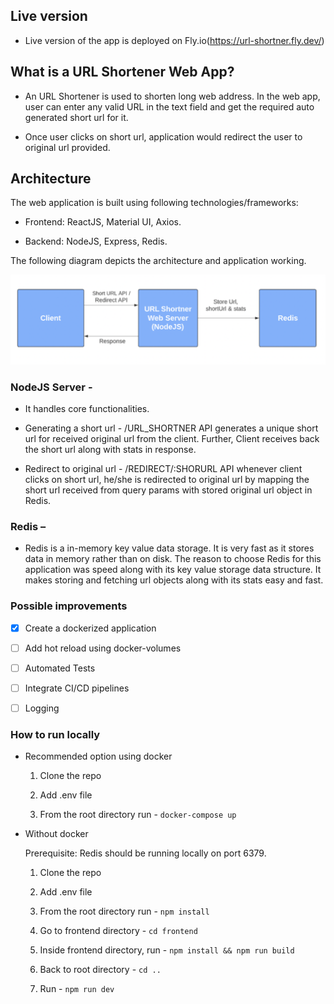## Live version

- Live version of the app is deployed on Fly.io(https://url-shortner.fly.dev/)

## What is a URL Shortener Web App?

- An URL Shortener is used to shorten long web address. In the web app, user
  can enter any valid URL in the text field and get the required auto generated
  short url for it.

- Once user clicks on short url, application would redirect the user to original url
  provided.

## Architecture

The web application is built using following technologies/frameworks:

- Frontend: ReactJS, Material UI, Axios.

- Backend: NodeJS, Express, Redis.

The following diagram depicts the architecture and application working.

![alt text](https://github.com/chintal31/urlShortner/blob/main/architecture.png?raw=true)

### NodeJS Server -

- It handles core functionalities.

- Generating a short url - /URL_SHORTNER API generates a unique short url
  for received original url from the client. Further, Client receives back the short
  url along with stats in response.

- Redirect to original url - /REDIRECT/:SHORURL API whenever client clicks
  on short url, he/she is redirected to original url by mapping the short url
  received from query params with stored original url object in Redis.

### Redis –

- Redis is a in-memory key value data storage. It is very fast as it stores data
  in memory rather than on disk. The reason to choose Redis for this application was
  speed along with its key value storage data structure. It makes storing and fetching
  url objects along with its stats easy and fast.

### Possible improvements

- [x] Create a dockerized application

- [ ] Add hot reload using docker-volumes

- [ ] Automated Tests

- [ ] Integrate CI/CD pipelines

- [ ] Logging

### How to run locally

- Recommended option using docker

  1. Clone the repo

  2. Add .env file

  3. From the root directory run - `docker-compose up`

- Without docker
  
  Prerequisite: Redis should be running locally on port 6379.

  1. Clone the repo

  2. Add .env file

  3. From the root directory run - `npm install`

  4. Go to frontend directory - `cd frontend`

  5. Inside frontend directory, run - `npm install && npm run build`

  6. Back to root directory - `cd ..`

  7. Run - `npm run dev`
